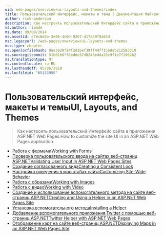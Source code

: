 ```yaml
---
uid: web-pages/overview/ui-layouts-and-themes/index
title: Пользовательский Интерфейс, макеты и темы | Документация Майкрософт
author: rick-anderson
description: Как настроить пользовательский Интерфейс сайта в приложении ASP.NET Web Pages.
ms.author: riande
ms.date: 09/08/2014
ms.assetid: d7ec6e8a-3e05-4c0d-9207-d17a49f9a64d
msc.legacyurl: /web-pages/overview/ui-layouts-and-themes
msc.type: chapter
ms.openlocfilehash: 8ae3e20f24f2d1bef39ff44ff15bdab212583310
ms.sourcegitcommit: 51b01b6ff8edde57d8243e4da28c9f1e7f1962b2
ms.translationtype: MT
ms.contentlocale: ru-RU
ms.lasthandoff: 05/06/2019
ms.locfileid: "65133950"
---
```

# <a name="ui-layouts-and-themes"></a><span data-ttu-id="b17e5-103">Пользовательский интерфейс, макеты и темы</span><span class="sxs-lookup"><span data-stu-id="b17e5-103">UI, Layouts, and Themes</span></span>

> <span data-ttu-id="b17e5-104">Как настроить пользовательский Интерфейс сайта в приложении ASP.NET Web Pages.</span><span class="sxs-lookup"><span data-stu-id="b17e5-104">How to customize the site UI in an ASP.NET Web Pages application.</span></span>

- [<span data-ttu-id="b17e5-105">Работа с формами</span><span class="sxs-lookup"><span data-stu-id="b17e5-105">Working with Forms</span></span>](4-working-with-forms.md)
- [<span data-ttu-id="b17e5-106">Проверка пользовательского ввода на сайтах веб-страниц ASP.NET</span><span class="sxs-lookup"><span data-stu-id="b17e5-106">Validating User Input in ASP.NET Web Pages Sites</span></span>](validating-user-input-in-aspnet-web-pages-sites.md)
- [<span data-ttu-id="b17e5-107">Создание согласованного вида</span><span class="sxs-lookup"><span data-stu-id="b17e5-107">Creating a Consistent Look</span></span>](3-creating-a-consistent-look.md)
- [<span data-ttu-id="b17e5-108">Настройка поведения в масштабах сайта</span><span class="sxs-lookup"><span data-stu-id="b17e5-108">Customizing Site-Wide Behavior</span></span>](18-customizing-site-wide-behavior.md)
- [<span data-ttu-id="b17e5-109">Работа с образами</span><span class="sxs-lookup"><span data-stu-id="b17e5-109">Working with Images</span></span>](9-working-with-images.md)
- [<span data-ttu-id="b17e5-110">Работа с видео</span><span class="sxs-lookup"><span data-stu-id="b17e5-110">Working with Video</span></span>](10-working-with-video.md)
- [<span data-ttu-id="b17e5-111">Создание и использование вспомогательного метода на сайте веб-страниц ASP.NET</span><span class="sxs-lookup"><span data-stu-id="b17e5-111">Creating and Using a Helper in an ASP.NET Web Pages Site</span></span>](creating-and-using-a-helper-in-an-aspnet-web-pages-site.md)
- [<span data-ttu-id="b17e5-112">Установка вспомогательного метода</span><span class="sxs-lookup"><span data-stu-id="b17e5-112">Installing a Helper</span></span>](installing-helpers.md)
- [<span data-ttu-id="b17e5-113">Добавление вспомогательного приложения Twitter с помощью веб-страниц ASP.NET</span><span class="sxs-lookup"><span data-stu-id="b17e5-113">Twitter Helper with ASP.NET Web Pages</span></span>](twitter-helper.md)
- [<span data-ttu-id="b17e5-114">Отображение карт на сайте веб-страниц ASP.NET</span><span class="sxs-lookup"><span data-stu-id="b17e5-114">Displaying Maps in an ASP.NET Web Pages Site</span></span>](displaying-maps-in-an-aspnet-web-pages-site.md)
